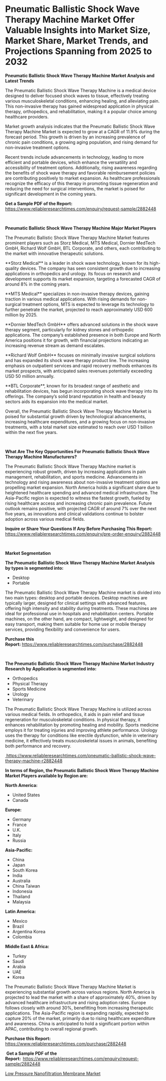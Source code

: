 <p><h1>Pneumatic Ballistic Shock Wave Therapy Machine Market Offer Valuable Insights into Market Size, Market Share, Market Trends, and Projections Spanning from 2025 to 2032</h1></p><p><strong>Pneumatic Ballistic Shock Wave Therapy Machine Market Analysis and Latest Trends</strong></p>
<p><p>The Pneumatic Ballistic Shock Wave Therapy Machine is a medical device designed to deliver focused shock waves to tissue, effectively treating various musculoskeletal conditions, enhancing healing, and alleviating pain. This non-invasive therapy has gained widespread application in physical therapy, orthopedics, and rehabilitation, making it a popular choice among healthcare providers. </p><p>Market growth analysis indicates that the Pneumatic Ballistic Shock Wave Therapy Machine Market is expected to grow at a CAGR of 11.9% during the forecast period. This growth is driven by an increasing prevalence of chronic pain conditions, a growing aging population, and rising demand for non-invasive treatment options. </p><p>Recent trends include advancements in technology, leading to more efficient and portable devices, which enhance the versatility and accessibility of treatment options. Additionally, rising awareness regarding the benefits of shock wave therapy and favorable reimbursement policies are contributing positively to market expansion. As healthcare professionals recognize the efficacy of this therapy in promoting tissue regeneration and reducing the need for surgical interventions, the market is poised for significant development in the coming years.</p></p>
<p><strong>Get a Sample PDF of the Report:&nbsp;</strong> <a href="https://www.reliableresearchtimes.com/enquiry/request-sample/2882448?utm_campaign=2117&utm_medium=2&utm_source=Github&utm_content=ia&utm_term=13032025&utm_id=pneumatic-ballistic-shock-wave-therapy-machine">https://www.reliableresearchtimes.com/enquiry/request-sample/2882448</a></p>
<p>&nbsp;</p>
<p><strong>Pneumatic Ballistic Shock Wave Therapy Machine Major Market Players</strong></p>
<p><p>The Pneumatic Ballistic Shock Wave Therapy Machine Market features prominent players such as Storz Medical, MTS Medical, Dornier MedTech GmbH, Richard Wolf GmbH, BTL Corporate, and others, each contributing to the market with innovative therapeutic solutions.</p><p>**Storz Medical** is a leader in shock wave technology, known for its high-quality devices. The company has seen consistent growth due to increasing applications in orthopedics and urology. Its focus on research and development supports its market expansion, targeting a forecasted CAGR of around 8% in the coming years.</p><p>**MTS Medical** specializes in non-invasive therapy devices, gaining traction in various medical applications. With rising demands for non-surgical treatment options, MTS is expected to leverage its technology to further penetrate the market, projected to reach approximately USD 600 million by 2025.</p><p>**Dornier MedTech GmbH** offers advanced solutions in the shock wave therapy segment, particularly for kidney stones and orthopedic applications. The company’s established presence in both Europe and North America positions it for growth, with financial projections indicating an increasing revenue stream as demand escalates.</p><p>**Richard Wolf GmbH** focuses on minimally invasive surgical solutions and has expanded its shock wave therapy product line. The increasing emphasis on outpatient services and rapid recovery methods enhances its market prospects, with anticipated sales revenues potentially exceeding USD 50 million annually.</p><p>**BTL Corporate**, known for its broadest range of aesthetic and rehabilitation devices, has begun incorporating shock wave therapy into its offerings. The company’s solid brand reputation in health and beauty sectors aids its expansion into the medical market.</p><p>Overall, the Pneumatic Ballistic Shock Wave Therapy Machine Market is poised for substantial growth driven by technological advancements, increasing healthcare expenditures, and a growing focus on non-invasive treatments, with a total market size estimated to reach over USD 1 billion within the next five years.</p></p>
<p>&nbsp;</p>
<p><strong>What Are The Key Opportunities For Pneumatic Ballistic Shock Wave Therapy Machine Manufacturers?</strong></p>
<p><p>The Pneumatic Ballistic Shock Wave Therapy Machine market is experiencing robust growth, driven by increasing applications in pain management, rehabilitation, and sports medicine. Advancements in technology and rising awareness about non-invasive treatment options are propelling market expansion. North America holds a significant share due to heightened healthcare spending and advanced medical infrastructure. The Asia-Pacific region is expected to witness the fastest growth, fueled by rising healthcare access and increasing chronic pain prevalence. Future outlook remains positive, with projected CAGR of around 7% over the next five years, as innovations and clinical validations continue to bolster adoption across various medical fields.</p></p>
<p><strong>Inquire or Share Your Questions If Any Before Purchasing This Report:</strong> <a href="https://www.reliableresearchtimes.com/enquiry/pre-order-enquiry/2882448?utm_campaign=2117&utm_medium=2&utm_source=Github&utm_content=ia&utm_term=13032025&utm_id=pneumatic-ballistic-shock-wave-therapy-machine">https://www.reliableresearchtimes.com/enquiry/pre-order-enquiry/2882448</a></p>
<p>&nbsp;</p>
<p><strong>Market Segmentation</strong></p>
<p><strong>The Pneumatic Ballistic Shock Wave Therapy Machine Market Analysis by types is segmented into:</strong></p>
<p><ul><li> Desktop</li><li>Portable </li></ul></p>
<p><p>The Pneumatic Ballistic Shock Wave Therapy Machine market is divided into two main types: desktop and portable devices. Desktop machines are typically larger, designed for clinical settings with advanced features, offering high intensity and stability during treatments. These machines are ideal for professional use in hospitals and rehabilitation centers. Portable machines, on the other hand, are compact, lightweight, and designed for easy transport, making them suitable for home use or mobile therapy services, providing flexibility and convenience for users.</p></p>
<p><strong>Purchase this Report:&nbsp;</strong><a href="https://www.reliableresearchtimes.com/purchase/2882448?utm_campaign=2117&utm_medium=2&utm_source=Github&utm_content=ia&utm_term=13032025&utm_id=pneumatic-ballistic-shock-wave-therapy-machine">https://www.reliableresearchtimes.com/purchase/2882448</a></p>
<p>&nbsp;</p>
<p><strong>The Pneumatic Ballistic Shock Wave Therapy Machine Market Industry Research by Application is segmented into:</strong></p>
<p><ul><li> Orthopedics</li><li>Physical Therapy</li><li>Sports Medicine</li><li>Urology</li><li>Veterinary </li></ul></p>
<p><p>The Pneumatic Ballistic Shock Wave Therapy Machine is utilized across various medical fields. In orthopedics, it aids in pain relief and tissue regeneration for musculoskeletal conditions. In physical therapy, it enhances rehabilitation by promoting healing and mobility. Sports medicine employs it for treating injuries and improving athlete performance. Urology uses the therapy for conditions like erectile dysfunction, while in veterinary medicine, it effectively treats musculoskeletal issues in animals, benefiting both performance and recovery.</p></p>
<p><a href="https://www.reliableresearchtimes.com/pneumatic-ballistic-shock-wave-therapy-machine-r2882448?utm_campaign=2117&utm_medium=2&utm_source=Github&utm_content=ia&utm_term=13032025&utm_id=pneumatic-ballistic-shock-wave-therapy-machine">&nbsp;https://www.reliableresearchtimes.com/pneumatic-ballistic-shock-wave-therapy-machine-r2882448</a></p>
<p><strong>In terms of Region, the Pneumatic Ballistic Shock Wave Therapy Machine Market Players available by Region are:</strong></p>
<p>
    <p> <strong> North America: </strong>
        <ul>
            <li>United States</li>
            <li>Canada</li>
        </ul>
        </p> 
    <p> <strong> Europe: </strong>
        <ul>
            <li>Germany</li>
            <li>France</li>
            <li>U.K.</li>
            <li>Italy</li>
            <li>Russia</li>
        </ul>
        </p> 
    <p> <strong> Asia-Pacific: </strong>
        <ul>
            <li>China</li>
            <li>Japan</li>
            <li>South Korea</li>
            <li>India</li>
            <li>Australia</li>
            <li>China Taiwan</li>
            <li>Indonesia</li>
            <li>Thailand</li>
            <li>Malaysia</li>
        </ul>
        </p> 
    <p> <strong> Latin America: </strong>
        <ul>
            <li>Mexico</li>
            <li>Brazil</li>
            <li>Argentina Korea</li>
            <li>Colombia</li>
        </ul>
        </p> 
    <p> <strong> Middle East & Africa: </strong>
        <ul>
            <li>Turkey</li>
            <li>Saudi</li>
            <li>Arabia</li>
            <li>UAE</li>
            <li>Korea</li>
        </ul>
    </p>
    </p>
<p><p>The Pneumatic Ballistic Shock Wave Therapy Machine Market is experiencing substantial growth across various regions. North America is projected to lead the market with a share of approximately 40%, driven by advanced healthcare infrastructure and rising adoption rates. Europe follows closely with around 30%, benefitting from increasing therapeutic applications. The Asia-Pacific region is expanding rapidly, expected to capture 20% of the market, primarily due to rising healthcare expenditure and awareness. China is anticipated to hold a significant portion within APAC, contributing to overall regional growth.</p></p>
<p><strong>Purchase this Report: </strong><a href="https://www.reliableresearchtimes.com/purchase/2882448?utm_campaign=2117&utm_medium=2&utm_source=Github&utm_content=ia&utm_term=13032025&utm_id=pneumatic-ballistic-shock-wave-therapy-machine">https://www.reliableresearchtimes.com/purchase/2882448</a></p>
<p>&nbsp;<strong>Get a Sample PDF of the Report:&nbsp;&nbsp;</strong><a href="https://www.reliableresearchtimes.com/enquiry/request-sample/2882448?utm_campaign=2117&utm_medium=2&utm_source=Github&utm_content=ia&utm_term=13032025&utm_id=pneumatic-ballistic-shock-wave-therapy-machine">https://www.reliableresearchtimes.com/enquiry/request-sample/2882448</a></p>
<p><strong></strong></p>
<p><p><a href="https://github.com/nathandecarvalho/Market-Research-Report-List-6/blob/main/low-pressure-nanofiltration-membrane-market.md?utm_campaign=2117&utm_medium=2&utm_source=Github&utm_content=ia&utm_term=13032025&utm_id=pneumatic-ballistic-shock-wave-therapy-machine">Low Pressure Nanofiltration Membrane Market</a></p></p>